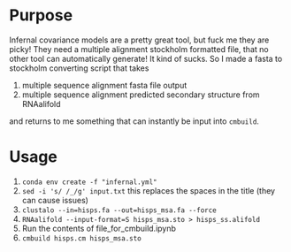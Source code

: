 # Purpose
Infernal covariance models are a pretty great tool, but fuck me they are picky! They need a multiple alignment stockholm formatted file, that no other tool can automatically generate! It kind of sucks. So I made a fasta to stockholm converting script that takes 
1. multiple sequence alignment fasta file output
2. multiple sequence alignment predicted secondary structure from RNAalifold

and returns to me something that can instantly be input into ```cmbuild```.

# Usage
1. ```conda env create -f "infernal.yml"```
2. ```sed -i 's/ /_/g' input.txt``` this replaces the spaces in the title (they can cause issues)
3. ```clustalo --in=hisps.fa --out=hisps_msa.fa --force```
4. ```RNAalifold --input-format=S hisps_msa.sto > hisps_ss.alifold```
5. Run the contents of file_for_cmbuild.ipynb
6. ```cmbuild hisps.cm hisps_msa.sto```

